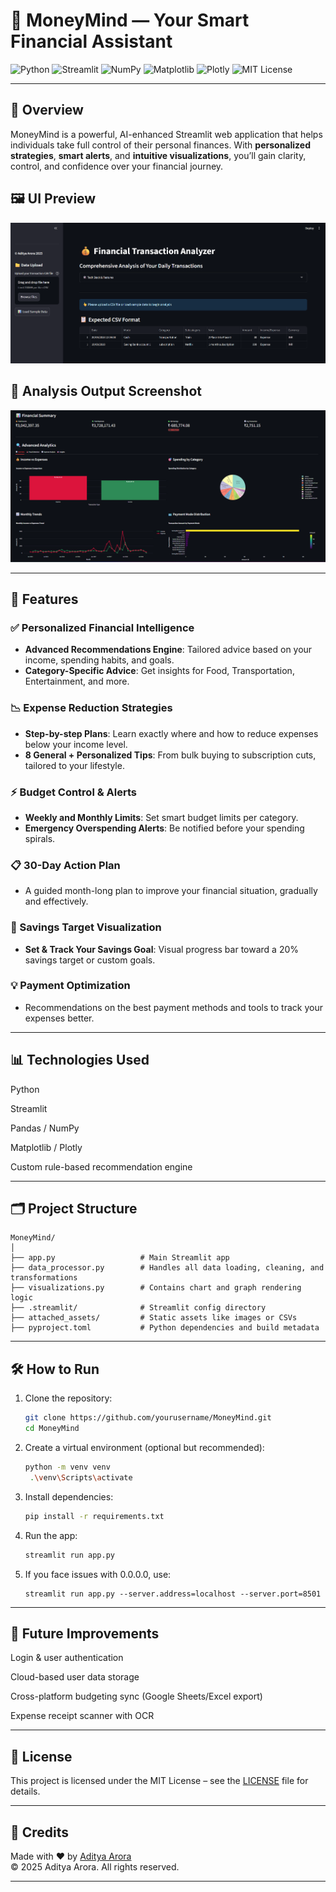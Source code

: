 # 💸 MoneyMind — Your Smart Financial Assistant

![Python](https://img.shields.io/badge/Python-3776AB?style=for-the-badge&logo=python&logoColor=white)
![Streamlit](https://img.shields.io/badge/Streamlit-FF4B4B?style=for-the-badge&logo=streamlit&logoColor=white)
![NumPy](https://img.shields.io/badge/NumPy-013243?style=for-the-badge&logo=numpy&logoColor=white)
![Matplotlib](https://img.shields.io/badge/Matplotlib-11557C?style=for-the-badge&logo=plotly&logoColor=white)
![Plotly](https://img.shields.io/badge/Plotly-1E88E5?style=for-the-badge&logo=plotly&logoColor=white)
![MIT License](https://img.shields.io/badge/License-MIT-green.svg?style=for-the-badge)

---

## 🚀 Overview

MoneyMind is a powerful, AI-enhanced Streamlit web application that helps individuals take full control of their personal finances. With **personalized strategies**, **smart alerts**, and **intuitive visualizations**, you’ll gain clarity, control, and confidence over your financial journey.

## 🖼️ UI Preview

![App Screenshot](static/ui_screenshot.png)

## 🎯 Analysis Output Screenshot

![Prediction Result](static/prediction_screenshot.png)

---

## 🧩 Features

### ✅ Personalized Financial Intelligence
- **Advanced Recommendations Engine**: Tailored advice based on your income, spending habits, and goals.
- **Category-Specific Advice**: Get insights for Food, Transportation, Entertainment, and more.

### 📉 Expense Reduction Strategies
- **Step-by-step Plans**: Learn exactly where and how to reduce expenses below your income level.
- **8 General + Personalized Tips**: From bulk buying to subscription cuts, tailored to your lifestyle.

### ⚡ Budget Control & Alerts
- **Weekly and Monthly Limits**: Set smart budget limits per category.
- **Emergency Overspending Alerts**: Be notified before your spending spirals.

### 📋 30-Day Action Plan
- A guided month-long plan to improve your financial situation, gradually and effectively.

### 🎯 Savings Target Visualization
- **Set & Track Your Savings Goal**: Visual progress bar toward a 20% savings target or custom goals.

### 💡 Payment Optimization
- Recommendations on the best payment methods and tools to track your expenses better.

---

## 📊 Technologies Used

Python

Streamlit

Pandas / NumPy

Matplotlib / Plotly

Custom rule-based recommendation engine

---

## 🗂️ Project Structure

```
MoneyMind/
│
├── app.py                   # Main Streamlit app
├── data_processor.py        # Handles all data loading, cleaning, and transformations
├── visualizations.py        # Contains chart and graph rendering logic
├── .streamlit/              # Streamlit config directory
├── attached_assets/         # Static assets like images or CSVs
├── pyproject.toml           # Python dependencies and build metadata
```

---

## 🛠️ How to Run

1. Clone the repository:
   ```bash
   git clone https://github.com/yourusername/MoneyMind.git
   cd MoneyMind
   ```

2. Create a virtual environment (optional but recommended):
   ```bash
   python -m venv venv
    .\venv\Scripts\activate
   ```

3. Install dependencies:
   ```bash
   pip install -r requirements.txt
   ```

4. Run the app:
   ```bash
   streamlit run app.py
   ```

5. If you face issues with 0.0.0.0, use:
   ```
   streamlit run app.py --server.address=localhost --server.port=8501
   ```
---
## 📌 Future Improvements

Login & user authentication

Cloud-based user data storage

Cross-platform budgeting sync (Google Sheets/Excel export)

Expense receipt scanner with OCR

---

## 📘 License

This project is licensed under the MIT License – see the [LICENSE](/license.txt) file for details.

---

## 🙌 Credits

Made with ❤️ by [Aditya Arora](https://www.linkedin.com/in/NeuralAditya)  
&copy; 2025 Aditya Arora. All rights reserved.

---
